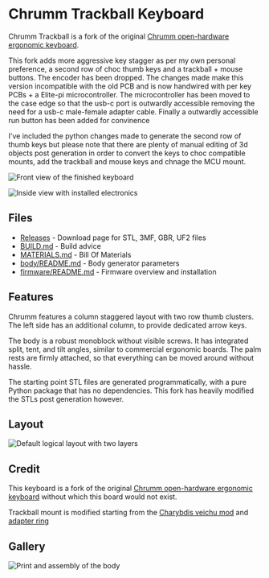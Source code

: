 Chrumm Trackball Keyboard
===============

Chrumm Trackball is a fork of the original [Chrumm open-hardware ergonomic keyboard](https://github.com/sevmeyer/chrumm-keyboard).

This fork adds more aggressive key stagger as per my own personal preference, a second row of choc thumb keys and a trackball + mouse buttons. The encoder has been dropped. The changes made make this version incompatible with the old PCB and is now handwired with per key PCBs + a Elite-pi microcontroller. The microcontroller has been moved to the case edge so that the usb-c port is outwardly accessible removing the need for a usb-c male-female adapter cable. Finally a outwardly accessible run button has been added for convinence

I've included the python changes made to generate the second row of thumb keys but please note that there are plenty of manual editing of 3d objects post generation in order to convert the keys to choc compatible mounts, add the trackball and mouse keys and chnage the MCU mount. 

![Front view of the finished keyboard](images/front.jpg)

![Inside view with installed electronics](images/inside.jpg)


Files
-----

- [Releases] - Download page for STL, 3MF, GBR, UF2 files
- [BUILD.md](BUILD.md) - Build advice
- [MATERIALS.md](MATERIALS.md) - Bill Of Materials
- [body/README.md](body/README.md) - Body generator parameters
- [firmware/README.md](firmware/README.md) - Firmware overview and installation

[Releases]: https://github.com/sevmeyer/chrumm-keyboard/releases/


Features
--------

Chrumm features a column staggered layout with two row thumb clusters.
The left side has an additional column, to provide dedicated arrow keys.

The body is a robust monoblock without visible screws. It has
integrated split, tent, and tilt angles, similar to commercial
ergonomic boards. The palm rests are firmly
attached, so that everything can be moved around without hassle.

The starting point STL files are generated programmatically, with a pure
Python package that has no dependencies. This fork has heavily modified the STLs post generation however.

Layout
------

![Default logical layout with two layers](images/layout.svg)


Credit
------

This keyboard is a fork of the original [Chrumm open-hardware ergonomic keyboard](https://github.com/sevmeyer/chrumm-keyboard) without which this board would not exist.

Trackball mount is modified starting from the [Charybdis veichu mod](https://github.com/Bastardkb/Charybdis/tree/main/files/mods/veichu) and [adapter ring](https://github.com/Bastardkb/Charybdis/blob/main/files/3x5%20nano/adapter_v2_top_v75.stl)

Gallery
-------

![Print and assembly of the body](images/body.jpg)

